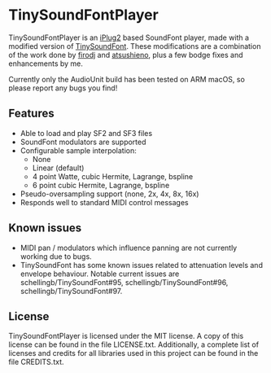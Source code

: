 # TinySoundFontPlayer

TinySoundFontPlayer is an [iPlug2](https://github.com/iPlug2/iPlug2) based SoundFont player, made with a modified version of [TinySoundFont](https://github.com/NeRdTheNed/TinySoundFont/tree/temp2). These modifications are a combination of the work done by [firodj](https://github.com/firodj/tsf) and [atsushieno](https://github.com/atsushieno/TinySoundFont/tree/split-render), plus a few bodge fixes and enhancements by me.

Currently only the AudioUnit build has been tested on ARM macOS, so please report any bugs you find!

## Features

- Able to load and play SF2 and SF3 files
- SoundFont modulators are supported
- Configurable sample interpolation:
  - None
  - Linear (default)
  - 4 point Watte, cubic Hermite, Lagrange, bspline
  - 6 point cubic Hermite, Lagrange, bspline
- Pseudo-oversampling support (none, 2x, 4x, 8x, 16x)
- Responds well to standard MIDI control messages

## Known issues

- MIDI pan / modulators which influence panning are not currently working due to bugs.
- TinySoundFont has some known issues related to attenuation levels and envelope behaviour. Notable current issues are schellingb/TinySoundFont#95, schellingb/TinySoundFont#96, schellingb/TinySoundFont#97.

## License

TinySoundFontPlayer is licensed under the MIT license. A copy of this license can be found in the file LICENSE.txt. Additionally, a complete list of licenses and credits for all libraries used in this project can be found in the file CREDITS.txt.
